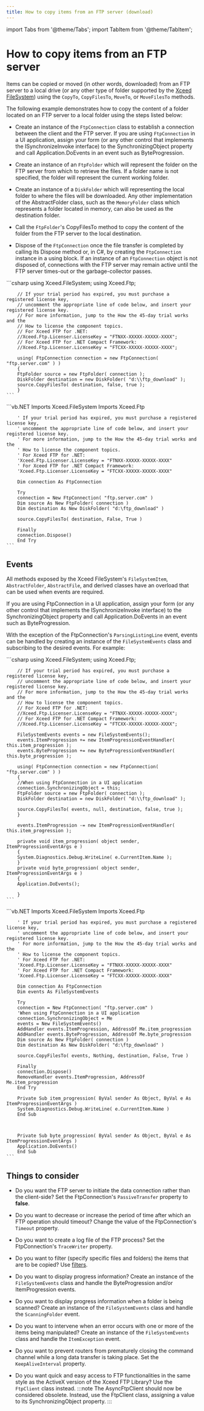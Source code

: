 ```yaml
---
title: How to copy items from an FTP server (download)
---
```

import Tabs from '@theme/Tabs';
import TabItem from '@theme/TabItem';

# How to copy items from an FTP server

Items can be copied or moved (in other words, downloaded) from an FTP server to a local drive (or any other type of folder supported by the [Xceed FileSystem](/ftp/basic-concepts/xceed-filesystem-core/overview)) using the `CopyTo`, `CopyFilesTo`, `MoveTo`, or `MoveFilesTo` methods. 

The following example demonstrates how to copy the content of a folder located on an FTP server to a local folder using the steps listed below:

- Create an instance of the `FtpConnection` class to establish a connection between the client and the FTP server. If you are using `FtpConnection` in a UI application, assign your form (or any other control that implements the ISynchronizeInvoke interface) to the SynchronizingObject property and call Application.DoEvents in an event such as ByteProgression.

- Create an instance of an `FtpFolder` which will represent the folder on the FTP server from which to retrieve the files. If a folder name is not specified, the folder will represent the current working folder. 

- Create an instance of a `DiskFolder` which will representing the local folder to where the files will be downloaded. Any other implementation of the AbstractFolder class, such as the `MemoryFolder` class which represents a folder located in memory, can also be used as the destination folder. 

- Call the `FtpFolder`'s CopyFilesTo method to copy the content of the folder from the FTP server to the local destination. 

- Dispose of the `FtpConnection` once the file transfer is completed by calling its Dispose method or, in C#, by creating the `FtpConnection` instance in a using block.  If an instance of an `FtpConnection` object is not disposed of, connections with the FTP server may remain active until the FTP server times-out or the garbage-collector passes.

<Tabs>
  <TabItem value="csharp" label="C#" default>
    ```csharp
        using Xceed.FileSystem;
        using Xceed.Ftp;
        
        // If your trial period has expired, you must purchase a registered license key,
        // uncomment the appropriate line of code below, and insert your registered license key.
        // For more information, jump to the How the 45-day trial works and the
        // How to license the component topics.
        // For Xceed FTP for .NET:
        //Xceed.Ftp.Licenser.LicenseKey = "FTNXX-XXXXX-XXXXX-XXXX";
        // For Xceed FTP for .NET Compact Framework:
        //Xceed.Ftp.Licenser.LicenseKey = "FTCXX-XXXXX-XXXXX-XXXX";
        
        using( FtpConnection connection = new FtpConnection( "ftp.server.com" ) )
        {
        FtpFolder source = new FtpFolder( connection );
        DiskFolder destination = new DiskFolder( "d:\\ftp_download" );
        source.CopyFilesTo( destination, false, true );
        }
    ```
  </TabItem>
  <TabItem value="vb.net" label="Visual Basic .NET">
    ```vb.NET      
        Imports Xceed.FileSystem
        Imports Xceed.Ftp
        
        ' If your trial period has expired, you must purchase a registered license key,
        ' uncomment the appropriate line of code below, and insert your registered license key.
        ' For more information, jump to the How the 45-day trial works and the
        ' How to license the component topics.
        ' For Xceed FTP for .NET:
        'Xceed.Ftp.Licenser.LicenseKey = "FTNXX-XXXXX-XXXXX-XXXX"
        ' For Xceed FTP for .NET Compact Framework:
        'Xceed.Ftp.Licenser.LicenseKey = "FTCXX-XXXXX-XXXXX-XXXX"
        
        Dim connection As FtpConnection
        
        Try
        connection = New FtpConnection( "ftp.server.com" )        
        Dim source As New FtpFolder( connection )
        Dim destination As New DiskFolder( "d:\ftp_download" )
        
        source.CopyFilesTo( destination, False, True )
        
        Finally
        connection.Dispose()
        End Try
    ```
  </TabItem>
</Tabs>

## Events
All methods exposed by the Xceed FileSystem's `FileSystemItem`, `AbstractFolder`, `AbstractFile`, and derived classes have an overload that can be used when events are required. 

If you are using FtpConnection in a UI application, assign your form (or any other control that implements the ISynchronizeInvoke interface) to the SynchronizingObject property and call Application.DoEvents in an event such as ByteProgression.

With the exception of the FtpConnection's `ParsingListingLine` event, events can be handled by creating an instance of the `FileSystemEvents` class and subscribing to the desired events. For example:

<Tabs>
  <TabItem value="csharp" label="C#" default>
    ```csharp
        using Xceed.FileSystem;
        using Xceed.Ftp;
        
        // If your trial period has expired, you must purchase a registered license key,
        // uncomment the appropriate line of code below, and insert your registered license key.
        // For more information, jump to the How the 45-day trial works and the
        // How to license the component topics.
        // For Xceed FTP for .NET:
        //Xceed.Ftp.Licenser.LicenseKey = "FTNXX-XXXXX-XXXXX-XXXX";
        // For Xceed FTP for .NET Compact Framework:
        //Xceed.Ftp.Licenser.LicenseKey = "FTCXX-XXXXX-XXXXX-XXXX";
        
        FileSystemEvents events = new FileSystemEvents();
        events.ItemProgression += new ItemProgressionEventHandler( this.item_progression );
        events.ByteProgression += new ByteProgressionEventHandler( this.byte_progression );
        
        using( FtpConnection connection = new FtpConnection( "ftp.server.com" ) )
        {
        //When using FtpConnection in a UI application
        connection.SynchronizingObject = this;
        FtpFolder source = new FtpFolder( connection );
        DiskFolder destination = new DiskFolder( "d:\\ftp_download" );
        
        source.CopyFilesTo( events, null, destination, false, true );
        }
        
        events.ItemProgression -= new ItemProgressionEventHandler( this.item_progression );
        
        private void item_progression( object sender, ItemProgressionEventArgs e )
        {
        System.Diagnostics.Debug.WriteLine( e.CurrentItem.Name );
        }
        private void byte_progression( object sender, ItemProgressionEventArgs e )
        {
        Application.DoEvents();

        }
    ```
  </TabItem>
  <TabItem value="vb.net" label="Visual Basic .NET">
    ```vb.NET      
        Imports Xceed.FileSystem
        Imports Xceed.Ftp
        
        ' If your trial period has expired, you must purchase a registered license key,
        ' uncomment the appropriate line of code below, and insert your registered license key.
        ' For more information, jump to the How the 45-day trial works and the
        ' How to license the component topics.
        ' For Xceed FTP for .NET:
        'Xceed.Ftp.Licenser.LicenseKey = "FTNXX-XXXXX-XXXXX-XXXX"
        ' For Xceed FTP for .NET Compact Framework:
        'Xceed.Ftp.Licenser.LicenseKey = "FTCXX-XXXXX-XXXXX-XXXX"
        
        Dim connection As FtpConnection
        Dim events As FileSystemEvents
        
        Try
        connection = New FtpConnection( "ftp.server.com" )
        'When using FtpConnection in a UI application 
        connection.SynchronizingObject = Me 
        events = New FileSystemEvents()
        AddHandler events.ItemProgression, AddressOf Me.item_progression
        AddHandler events.ByteProgression, AddressOf Me.byte_progression 
        Dim source As New FtpFolder( connection )
        Dim destination As New DiskFolder( "d:\ftp_download" )
        
        source.CopyFilesTo( events, Nothing, destination, False, True )
        
        Finally
        connection.Dispose()
        RemoveHandler events.ItemProgression, AddressOf Me.item_progression
        End Try
        
        Private Sub item_progression( ByVal sender As Object, ByVal e As ItemProgressionEventArgs )
        System.Diagnostics.Debug.WriteLine( e.CurrentItem.Name )
        End Sub

        

        Private Sub byte_progression( ByVal sender As Object, ByVal e As ItemProgressionEventArgs )
        Application.DoEvents()
        End Sub
    ```
  </TabItem>
</Tabs>

## Things to consider

- Do you want the FTP server to initiate the data connection rather than the client-side? Set the FtpConnection's `PassiveTransfer` property to **false**. 

- Do you want to decrease or increase the period of time after which an FTP operation should timeout? Change the value of the FtpConnection's `Timeout` property. 

- Do you want to create a log file of the FTP process? Set the FtpConnection's `TraceWriter` property. 

- Do you want to filter (specify specific files and folders) the items that are to be copied? Use [filters](/ftp/basic-concepts/filters/overview). 

- Do you want to display progress information? Create an instance of the `FileSystemEvents` class and handle the ByteProgression and/or ItemProgression events. 

- Do you want to display progress information when a folder is being scanned? Create an instance of the `FileSystemEvents` class and handle the `ScanningFolder` event. 

- Do you want to intervene when an error occurs with one or more of the items being manipulated? Create an instance of the `FileSystemEvents` class and handle the `ItemException` event. 

- Do you want to prevent routers from prematurely closing the command channel while a long data transfer is taking place. Set the `KeepAliveInterval` property. 

- Do you want quick and easy access to FTP functionalities in the same style as the ActiveX version of the Xceed FTP Library? Use the `FtpClient` class instead. 
:::note
The AsyncFtpClient should now be considered obsolete. Instead, use the FtpClient class, assigning a value to its SynchronizingObject property.
:::